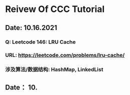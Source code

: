# Reivew Of CCC Tutorial

## Date: 10.16.2021

### Q: Leetcode 146: LRU Cache

### URL: https://leetcode.com/problems/lru-cache/

### 涉及算法/数据结构: HashMap, LinkedList

## Date： 10.